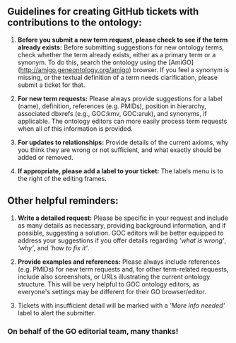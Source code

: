 ## Guidelines for creating GitHub tickets with contributions to the ontology:

1. **Before you submit a new term request, please check to see if the term already exists:** Before submitting suggestions for new ontology terms, check whether the term already exists, either as a primary term or a synonym. To do this, search the ontology using the [AmiGO] (http://amigo.geneontology.org/amigo) browser. If you feel a synonym is missing, or the textual definition of a term needs clarification, please submit a ticket for that. 

2. **For new term requests:** Please always provide suggestions for a label (name), definition, references (e.g. PMIDs), position in hierarchy, associated dbxrefs (e.g., GOC:kmv, GOC:aruk), and synonyms, if applicable.  The ontology editors can more easily process term requests when all of this information is provided.

3. **For updates to relationships:** Provide details of the current axioms, why you think they are wrong or not sufficient, and what exactly should be added or removed.

4. **If appropriate, please add a label to your ticket:** The labels menu is to the right of the editing frames. 

## Other helpful reminders:

1. **Write a detailed request:** Please be specific in your request and include as many details as necessary, providing background information, and if possible, suggesting a solution. GOC editors will be better equipped to address your suggestions if you offer details regarding *'what is wrong'*, *'why'*, and *'how to fix it'*.

2. **Provide examples and references:** Please always include references (e.g. PMIDs) for new term requests and, for other term-related requests, include also screenshots, or URLs illustrating the current ontology structure. This will be very helpful to GOC ontology editors, as everyone's settings may be different for their GO browser/editor.

3. Tickets with insufficient detail will be marked with a *'More info needed'* label to alert the submitter.

### On behalf of the GO editorial team, many thanks!
   

